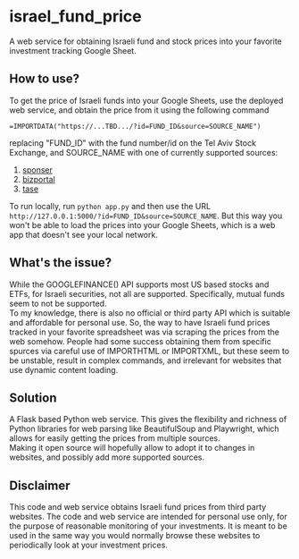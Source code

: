 # israel_fund_price
A web service for obtaining Israeli fund and stock prices into your favorite investment tracking Google Sheet.

## How to use?
To get the price of Israeli funds into your Google Sheets, use the deployed web service, and obtain the price from it using the following command
```
=IMPORTDATA("https://...TBD.../?id=FUND_ID&source=SOURCE_NAME")
```
replacing "FUND_ID" with the fund number/id on the Tel Aviv Stock Exchange, and SOURCE_NAME with one of currently supported sources:
1. [sponser](https://www.sponser.co.il)
2. [bizportal](https://www.bizportal.co.il)
3. [tase](https://www.tase.co.il)

To run locally, run `python app.py` and then use the URL `http://127.0.0.1:5000/?id=FUND_ID&source=SOURCE_NAME`. But this way you won't be able to load the prices into your Google Sheets, which is a web app that doesn't see your local network.

## What's the issue?
While the GOOGLEFINANCE() API supports most US based stocks and ETFs, for Israeli securities, not all are supported. Specifically, mutual funds seem to not be supported.  
To my knowledge, there is also no official or third party API which is suitable and affordable for personal use.
So, the way to have Israeli fund prices tracked in your favorite spreadsheet was via scraping the prices from the web somehow. People had some success obtaining them from specific spurces via careful use of IMPORTHTML or IMPORTXML, but these seem to be unstable, result in complex commands, and irrelevant for websites that use dynamic content loading.

## Solution
A Flask based Python web service. This gives the flexibility and richness of Python libraries for web parsing like BeautifulSoup and Playwright, which allows for easily getting the prices from multiple sources.  
Making it open source will hopefully allow to adopt it to changes in websites, and possibly add more supported sources.

## Disclaimer
This code and web service obtains Israeli fund prices from third party websites. The code and web service are intended for personal use only, for the purpose of reasonable monitoring of your investments. It is meant to be used in the same way you would normally browse these websites to periodically look at your investment prices.  